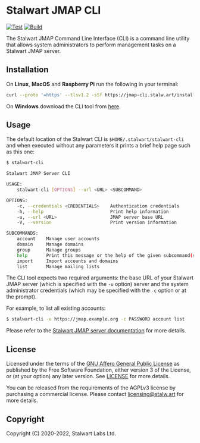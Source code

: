 # Stalwart JMAP CLI

[![Test](https://github.com/stalwartlabs/jmap-server-cli/actions/workflows/test.yml/badge.svg)](https://github.com/stalwartlabs/jmap-server-cli/actions/workflows/test.yml)
[![Build](https://github.com/stalwartlabs/jmap-server-cli/actions/workflows/build.yml/badge.svg)](https://github.com/stalwartlabs/jmap-server-cli/actions/workflows/build.yml)

The Stalwart JMAP Command Line Interface (CLI) is a command line utility that allows system 
administrators to perform management tasks on a Stalwart JMAP server. 

## Installation

On **Linux**, **MacOS** and **Raspberry Pi** run the following in your terminal:

```bash
curl --proto '=https' --tlsv1.2 -sSf https://jmap-cli.stalw.art/install.sh | sh
```

On **Windows** download the CLI tool from [here](https://github.com/stalwartlabs/jmap-server-cli/releases/latest/download/stalwart-cli-x86_64-pc-windows-msvc.zip).

## Usage

The default location of the Stalwart CLI is ``$HOME/.stalwart/stalwart-cli`` and when executed
without any parameters it prints a brief help page such as this one:

```bash
$ stalwart-cli

Stalwart JMAP Server CLI

USAGE:
    stalwart-cli [OPTIONS] --url <URL> <SUBCOMMAND>

OPTIONS:
    -c, --credentials <CREDENTIALS>    Authentication credentials
    -h, --help                         Print help information
    -u, --url <URL>                    JMAP server base URL
    -V, --version                      Print version information

SUBCOMMANDS:
    account    Manage user accounts
    domain     Manage domains
    group      Manage groups
    help       Print this message or the help of the given subcommand(s)
    import     Import accounts and domains
    list       Manage mailing lists
```

The CLI tool expects two required arguments: the base URL of your Stalwart JMAP server (which is 
specified with the ``-u`` option) server and the system administrator credentials (which 
may be specified with the ``-c`` option or at the prompt).

For example, to list all existing accounts:

```bash
$ stalwart-cli -u https://jmap.example.org -c PASSWORD account list
```

Please refer to the [Stalwart JMAP server documentation](https://stalw.art/jmap/) for more details.

## License

Licensed under the terms of the [GNU Affero General Public License](https://www.gnu.org/licenses/agpl-3.0.en.html) as published by
the Free Software Foundation, either version 3 of the License, or (at your option) any later version.
See [LICENSE](LICENSE) for more details.

You can be released from the requirements of the AGPLv3 license by purchasing
a commercial license. Please contact licensing@stalw.art for more details.
  
## Copyright

Copyright (C) 2020-2022, Stalwart Labs Ltd.

